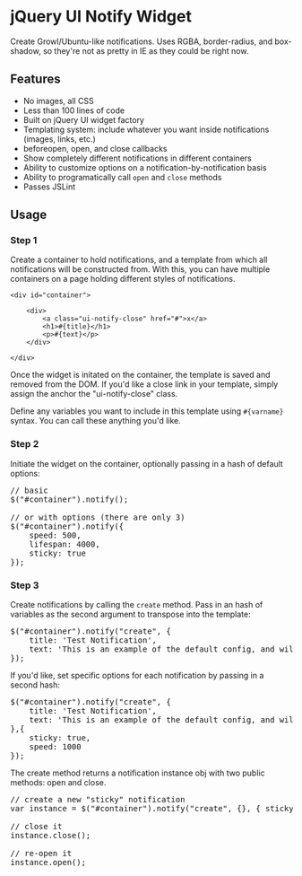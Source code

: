 # jQuery UI Notify Widget

Create Growl/Ubuntu-like notifications.  Uses RGBA, border-radius, and box-shadow, so they're not as pretty in IE as they could be right now.

## Features

- No images, all CSS
- Less than 100 lines of code
- Built on jQuery UI widget factory
- Templating system: include whatever you want inside notifications (images, links, etc.)
- beforeopen, open, and close callbacks
- Show completely different notifications in different containers
- Ability to customize options on a notification-by-notification basis
- Ability to programatically call `open` and `close` methods
- Passes JSLint

## Usage

### Step 1
Create a container to hold notifications, and a template from which all notifications will be constructed from.  With this,
you can have multiple containers on a page holding different styles of notifications.

	<div id="container">

		<div>
			<a class="ui-notify-close" href="#">x</a>
			<h1>#{title}</h1>
			<p>#{text}</p>
		</div>
	
	</div>

Once the widget is initated on the container, the template is saved and removed from the DOM.  If you'd like a close link in your template,
simply assign the anchor the "ui-notify-close" class.

Define any variables you want to include in this template using `#{varname}` syntax.  You can call these anything you'd like.

### Step 2

Initiate the widget on the container, optionally passing in a hash of default options:

<pre>
// basic
$("#container").notify();

// or with options (there are only 3)
$("#container").notify({
	speed: 500,
	lifespan: 4000,
	sticky: true
});
</pre>

### Step 3
Create notifications by calling the `create` method.  Pass in an hash of variables as the second argument to transpose into the template:

<pre>
$("#container").notify("create", {
	title: 'Test Notification',
	text: 'This is an example of the default config, and will fade out after five seconds.'
});
</pre>

If you'd like, set specific options for each notification by passing in a second hash:

<pre>
$("#container").notify("create", {
	title: 'Test Notification',
	text: 'This is an example of the default config, and will fade out after five seconds.'
},{
	sticky: true,
	speed: 1000
});
</pre>

The create method returns a notification instance obj with two public methods: open and close.

<pre>
// create a new "sticky" notification
var instance = $("#container").notify("create", {}, { sticky:true });

// close it
instance.close();

// re-open it
instance.open();
</pre>

